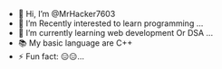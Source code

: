 - 👋 Hi, I’m @MrHacker7603
- 👀 I’m Recently interested to learn programming ...
- 🌱 I’m currently learning web development Or DSA ...
- 📚 My basic language are C++
- ⚡ Fun fact: 😑😑...

<!---
MrHacker7603/MrHacker7603 is a ✨ special ✨ repository because its `README.md` (this file) appears on your GitHub profile.
You can click the Preview link to take a look at your changes.
--->
